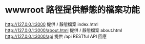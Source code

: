 # wwwroot 路徑提供靜態的檔案功能
http://127.0.0.1:3000 提供 / 靜態檔案 index.html
http://127.0.0.1:3000/about.html 提供 / 靜態檔案 about.html
http://127.0.0.1:3000/api 提供 /api RESTful API 回應
